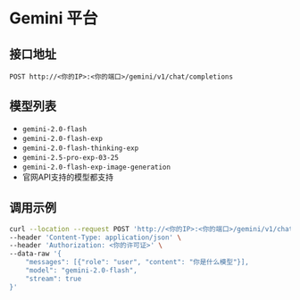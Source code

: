 # Gemini 平台

## 接口地址

```curl
POST http://<你的IP>:<你的端口>/gemini/v1/chat/completions
```

## 模型列表

- `gemini-2.0-flash`
- `gemini-2.0-flash-exp`
- `gemini-2.0-flash-thinking-exp`
- `gemini-2.5-pro-exp-03-25`
- `gemini-2.0-flash-exp-image-generation`
- 官网API支持的模型都支持

## 调用示例

```bash
curl --location --request POST 'http://<你的IP>:<你的端口>/gemini/v1/chat/completions' \
--header 'Content-Type: application/json' \
--header 'Authorization: <你的许可证>' \
--data-raw '{
    "messages": [{"role": "user", "content": "你是什么模型"}],
    "model": "gemini-2.0-flash",
    "stream": true
}'
```
